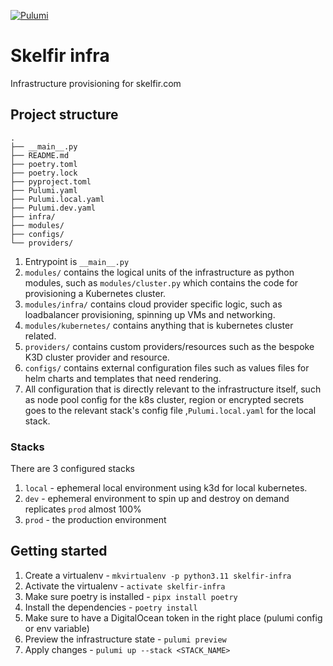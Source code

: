 [![Pulumi](https://github.com/skelfir/infra/actions/workflows/push.yml/badge.svg?branch=main)](https://github.com/skelfir/infra/actions/workflows/push.yml)

# Skelfir infra
Infrastructure provisioning for skelfir.com

## Project structure
```
.
├── __main__.py
├── README.md
├── poetry.toml
├── poetry.lock
├── pyproject.toml
├── Pulumi.yaml
├── Pulumi.local.yaml
├── Pulumi.dev.yaml
├── infra/
├── modules/
├── configs/
└── providers/
```
1. Entrypoint is `__main__.py`
2. `modules/` contains the logical units of the infrastructure as python modules, such as `modules/cluster.py` which contains the code for provisioning a Kubernetes cluster.
3. `modules/infra/` contains cloud provider specific logic, such as loadbalancer provisioning, spinning up VMs and networking.
4. `modules/kubernetes/` contains anything that is kubernetes cluster related.
4. `providers/` contains custom providers/resources such as the bespoke K3D cluster provider and resource.
5. `configs/` contains external configuration files such as values files for helm charts and templates that need rendering.
6. All configuration that is directly relevant to the infrastructure itself, such as node pool config for the k8s cluster, region or encrypted secrets goes to the relevant stack's config file ,`Pulumi.local.yaml` for the local stack.
### Stacks
There are 3 configured stacks
1. `local` - ephemeral local environment using k3d for local kubernetes.
2. `dev` - ephemeral environment to spin up and destroy on demand replicates `prod` almost 100%
3. `prod` - the production environment

## Getting started
1. Create a virtualenv - `mkvirtualenv -p python3.11 skelfir-infra`
2. Activate the virtualenv - `activate skelfir-infra`
3. Make sure poetry is installed - `pipx install poetry`
4. Install the dependencies - `poetry install`
5. Make sure to have a DigitalOcean token in the right place (pulumi config or env variable)
6. Preview the infrastructure state - `pulumi preview`
7. Apply changes - `pulumi up --stack <STACK_NAME>`
